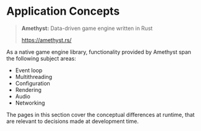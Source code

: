 # Application Concepts

> **Amethyst:** Data-driven game engine written in Rust
>
> <https://amethyst.rs/>

As a native game engine library, functionality provided by Amethyst span the following subject areas:

* Event loop
* Multithreading
* Configuration
* Rendering
* Audio
* Networking

The pages in this section cover the conceptual differences at runtime, that are relevant to decisions made at development time.
